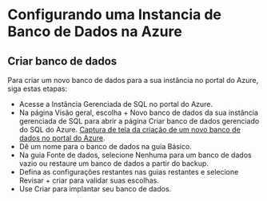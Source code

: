 # Configurando uma Instancia de Banco de Dados na Azure

## Criar banco de dados
Para criar um novo banco de dados para a sua instância no portal do Azure, siga estas etapas:

  - Acesse a Instância Gerenciada de SQL no portal do Azure.
  - Na página Visão geral, escolha + Novo banco de dados da sua instância gerenciada de SQL para abrir a página Criar banco de dados gerenciado do SQL do Azure.
    [Captura de tela da criação de um novo banco de dados no portal do Azure](https://learn.microsoft.com/pt-br/azure/azure-sql/managed-instance/media/instance-create-quickstart/create-new-database-portal.png?view=azuresql).
  - Dê um nome para o banco de dados na guia Básico.
  - Na guia Fonte de dados, selecione Nenhuma para um banco de dados vazio ou restaure um banco de dados a partir do backup.
  - Defina as configurações restantes nas guias restantes e selecione Revisar + criar para validar suas escolhas.
  - Use Criar para implantar seu banco de dados.



